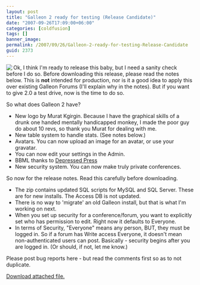 ```yaml
---
layout: post
title: "Galleon 2 ready for testing (Release Candidate)"
date: "2007-09-26T17:09:00+06:00"
categories: [coldfusion]
tags: []
banner_image: 
permalink: /2007/09/26/Galleon-2-ready-for-testing-Release-Candidate
guid: 2373
---
```


<img src="https://static.raymondcamden.com/images/cfjedi/glogo.png" align="left">

Ok, I think I'm ready to release this baby, but I need a sanity check before I do so. Before downloading this release, please read the notes below. This is <b>not</b> intended for production, nor is it a good idea to apply this over existing Galleon Forums (I'll explain why in the notes). But if you want to give 2.0 a test drive, now is the time to do so. 

So what does Galleon 2 have?

<ul>
<li>New logo by Murat Kgirgin. Because I have the graphical skills of a drunk one handed mentally handicapped monkey, I made the poor guy do about 10 revs, so thank you Murat for dealing with me.
<li>New table system to handle stats. (See notes below.)
<li>Avatars. You can now upload an image for an avatar, or use your gravatar.
<li>You can now edit your settings in the Admin.
<li>BBML thanks to <a href="http://www.depressedpress.com/">Depressed Press</a>
<li>New security system. You can now make truly private conferences. 
</ul>

So now for the release notes. Read this carefully before downloading.

<ul>
<li>The zip contains updated SQL scripts for MySQL and SQL Server. These are for new installs. The Access DB is not updated. 
<li>There is no way to 'migrate' an old Galleon install, but that is what I'm working on next.
<li>When you set up security for a conference/forum, you want to explicitly set who has permission to edit. Right now it defaults to Everyone.
<li>In terms of Security, "Everyone" means any person, BUT, they must be logged in. So if a forum has Write access Everyone, it doesn't mean non-authenticated users can post. Basically - security begins after you are logged in. (Or should, if not, let me know.)
</ul>

Please post bug reports here - but read the comments first so as to not duplicate.<p><a href='enclosures/D{% raw %}%3A%{% endraw %}5Chosts{% raw %}%5Cwww%{% endraw %}2Ecoldfusionjedi{% raw %}%2Ecom%{% endraw %}5Cenclosures{% raw %}%2Fgalleon2%{% endraw %}2Ezip'>Download attached file.</a></p>